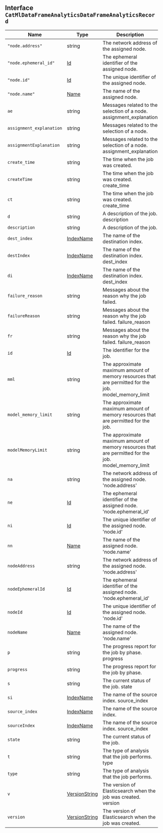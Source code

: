 ## Interface `CatMlDataFrameAnalyticsDataFrameAnalyticsRecord`

| Name | Type | Description |
| - | - | - |
| `"node.address"` | string | The network address of the assigned node. |
| `"node.ephemeral_id"` | [Id](./Id.md) | The ephemeral identifier of the assigned node. |
| `"node.id"` | [Id](./Id.md) | The unique identifier of the assigned node. |
| `"node.name"` | [Name](./Name.md) | The name of the assigned node. |
| `ae` | string | Messages related to the selection of a node. assignment_explanation |
| `assignment_explanation` | string | Messages related to the selection of a node. |
| `assignmentExplanation` | string | Messages related to the selection of a node. assignment_explanation |
| `create_time` | string | The time when the job was created. |
| `createTime` | string | The time when the job was created. create_time |
| `ct` | string | The time when the job was created. create_time |
| `d` | string | A description of the job. description |
| `description` | string | A description of the job. |
| `dest_index` | [IndexName](./IndexName.md) | The name of the destination index. |
| `destIndex` | [IndexName](./IndexName.md) | The name of the destination index. dest_index |
| `di` | [IndexName](./IndexName.md) | The name of the destination index. dest_index |
| `failure_reason` | string | Messages about the reason why the job failed. |
| `failureReason` | string | Messages about the reason why the job failed. failure_reason |
| `fr` | string | Messages about the reason why the job failed. failure_reason |
| `id` | [Id](./Id.md) | The identifier for the job. |
| `mml` | string | The approximate maximum amount of memory resources that are permitted for the job. model_memory_limit |
| `model_memory_limit` | string | The approximate maximum amount of memory resources that are permitted for the job. |
| `modelMemoryLimit` | string | The approximate maximum amount of memory resources that are permitted for the job. model_memory_limit |
| `na` | string | The network address of the assigned node. 'node.address' |
| `ne` | [Id](./Id.md) | The ephemeral identifier of the assigned node. 'node.ephemeral_id' |
| `ni` | [Id](./Id.md) | The unique identifier of the assigned node. 'node.id' |
| `nn` | [Name](./Name.md) | The name of the assigned node. 'node.name' |
| `nodeAddress` | string | The network address of the assigned node. 'node.address' |
| `nodeEphemeralId` | [Id](./Id.md) | The ephemeral identifier of the assigned node. 'node.ephemeral_id' |
| `nodeId` | [Id](./Id.md) | The unique identifier of the assigned node. 'node.id' |
| `nodeName` | [Name](./Name.md) | The name of the assigned node. 'node.name' |
| `p` | string | The progress report for the job by phase. progress |
| `progress` | string | The progress report for the job by phase. |
| `s` | string | The current status of the job. state |
| `si` | [IndexName](./IndexName.md) | The name of the source index. source_index |
| `source_index` | [IndexName](./IndexName.md) | The name of the source index. |
| `sourceIndex` | [IndexName](./IndexName.md) | The name of the source index. source_index |
| `state` | string | The current status of the job. |
| `t` | string | The type of analysis that the job performs. type |
| `type` | string | The type of analysis that the job performs. |
| `v` | [VersionString](./VersionString.md) | The version of Elasticsearch when the job was created. version |
| `version` | [VersionString](./VersionString.md) | The version of Elasticsearch when the job was created. |
